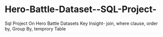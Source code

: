 # Hero-Battle-Dataset--SQL-Project-
Sql Project On Hero Battle Datasets Key Insight-  join, where clause, order by, Group By, temprory Table 
